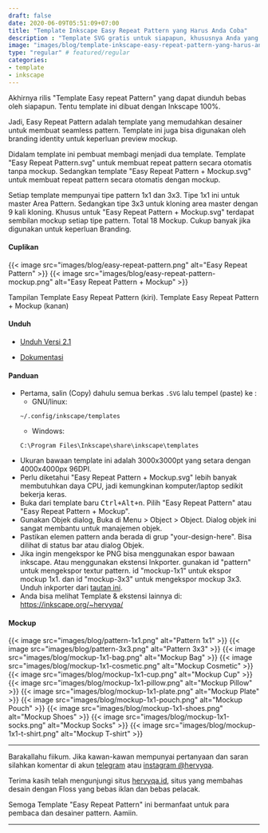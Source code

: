 ```yaml
---
draft: false
date: 2020-06-09T05:51:09+07:00
title: "Template Inkscape Easy Repeat Pattern yang Harus Anda Coba"
description : "Template SVG gratis untuk siapapun, khususnya Anda yang hobi mendesain Fabric Seamless Pattern dan Branding Audentity"
image: "images/blog/template-inkscape-easy-repeat-pattern-yang-harus-anda-coba.png"
type: "regular" # featured/regular
categories:
- template
- inkscape
---
```


Akhirnya rilis "Template Easy repeat Pattern" yang dapat diunduh bebas oleh siapapun.
Tentu template ini dibuat dengan Inkscape 100%.

Jadi, Easy Repeat Pattern adalah template yang memudahkan desainer untuk membuat seamless pattern.
Template ini juga bisa digunakan oleh branding identity untuk keperluan preview mockup.

Didalam template ini pembuat membagi menjadi dua template.
Template "Easy Repeat Pattern.svg" untuk membuat repeat pattern secara otomatis tanpa mockup.
Sedangkan template "Easy Repeat Pattern + Mockup.svg" untuk membuat repeat pattern secara otomatis dengan mockup.

Setiap template mempunyai tipe pattern 1x1 dan 3x3.
Tipe 1x1 ini untuk master Area Pattern.
Sedangkan tipe 3x3 untuk kloning area master dengan 9 kali kloning.
Khusus untuk "Easy Repeat Pattern + Mockup.svg" terdapat sembilan mockup setiap tipe pattern.
Total 18 Mockup.
Cukup banyak jika digunakan untuk keperluan Branding.

#### Cuplikan

{{< image src="images/blog/easy-repeat-pattern.png" alt="Easy Repeat Pattern" >}}
{{< image src="images/blog/easy-repeat-pattern-mockup.png" alt="Easy Repeat Pattern + Mockup" >}}

Tampilan Template Easy Repeat Pattern (kiri).
Template Easy Repeat Pattern + Mockup (kanan)

#### Unduh

- [Unduh Versi 2.1](https://gitlab.com/hervyqa/easy-repeat-pattern/uploads/54194ed7d5206c8dbdc5e9802d270950/easy-repeat-pattern-v2.1.zip)

- [Dokumentasi](https://gitlab.com/hervyqa/easy-repeat-pattern/)

#### Panduan

- Pertama, salin (Copy) dahulu semua berkas `.SVG` lalu tempel (paste) ke :
    + GNU/linux:
    ```
    ~/.config/inkscape/templates
    ```
    + Windows:
    ```
    C:\Program Files\Inkscape\share\inkscape\templates
    ```
- Ukuran bawaan template ini adalah 3000x3000pt yang setara dengan 4000x4000px 96DPI.
- Perlu diketahui "Easy Repeat Pattern + Mockup.svg" lebih banyak membutuhkan daya CPU, jadi kemungkinan komputer/laptop sedikit bekerja keras.
- Buka dari template baru <kbd><kbd>Ctrl</kbd>+<kbd>Alt</kbd>+<kbd>n</kbd></kbd>. Pilih "Easy Repeat Pattern" atau "Easy Repeat Pattern + Mockup".
- Gunakan Objek dialog, Buka di Menu > Object > Object. Dialog objek ini sangat membantu untuk manajemen objek.
- Pastikan elemen pattern anda berada di grup "your-design-here". Bisa dilihat di status bar atau dialog Objek.
- Jika ingin mengekspor ke PNG bisa menggunakan espor bawaan inkscape. Atau menggunakan ekstensi Inkporter. gunakan id "pattern" untuk mengekspor textur pattern. id "mockup-1x1" untuk ekspor mockup 1x1. dan id "mockup-3x3" untuk mengekspor mockup 3x3. Unduh inkporter dari [tautan ini](https://inkscape.org/~raniaamina/%E2%93%85inkporter).
- Anda bisa melihat Template & ekstensi lainnya di: https://inkscape.org/~hervyqa/

#### Mockup

{{< image src="images/blog/pattern-1x1.png" alt="Pattern 1x1" >}}
{{< image src="images/blog/pattern-3x3.png" alt="Pattern 3x3" >}}
{{< image src="images/blog/mockup-1x1-bag.png" alt="Mockup Bag" >}}
{{< image src="images/blog/mockup-1x1-cosmetic.png" alt="Mockup Cosmetic" >}}
{{< image src="images/blog/mockup-1x1-cup.png" alt="Mockup Cup" >}}
{{< image src="images/blog/mockup-1x1-pillow.png" alt="Mockup Pillow" >}}
{{< image src="images/blog/mockup-1x1-plate.png" alt="Mockup Plate" >}}
{{< image src="images/blog/mockup-1x1-pouch.png" alt="Mockup Pouch" >}}
{{< image src="images/blog/mockup-1x1-shoes.png" alt="Mockup Shoes" >}}
{{< image src="images/blog/mockup-1x1-socks.png" alt="Mockup Socks" >}}
{{< image src="images/blog/mockup-1x1-t-shirt.png" alt="Mockup T-shirt" >}}

***

Barakallahu fiikum.
Jika kawan-kawan mempunyai pertanyaan dan saran silahkan komentar di akun [telegram](https://t.me/hervyqa) atau [instagram @hervyqa](https://instagram.com/hervyqa).

Terima kasih telah mengunjungi situs [hervyqa.id](https://hervyqa.id), situs yang membahas desain dengan Floss yang bebas iklan dan bebas pelacak.

Semoga Template "Easy Repeat Pattern" ini bermanfaat untuk para pembaca dan desainer pattern. Aamiin.

***

[Inkscape]:https://www.inkscape.org
[Gimp]:https://www.gimp.org

[GNOME.ID]:https://www.gnome.id
[BUKU CC-ID]:https://bit.ly/madewithccID
[Wikimedia]:https://www.wikkimedia.org/

[Behance]:https://www.b.net
[Dribbble]:https://www.dribbble.com

[AdobeStock]:https//www.stock.adobe.com
[123rf]:https//www.123rf.com
[Freepik]:https//www.freepik.com
[Dreamstime]:https//www.dreamstime.com
[Shutterstock]:https://submit.shutterstock.com/?ref=238649869

[Hervyqa]:https://hervyqa.id
[Manjaro-X]:https://manjaro-x.id
[Inkporter]:https://github.com/raniaamina/inkporter
